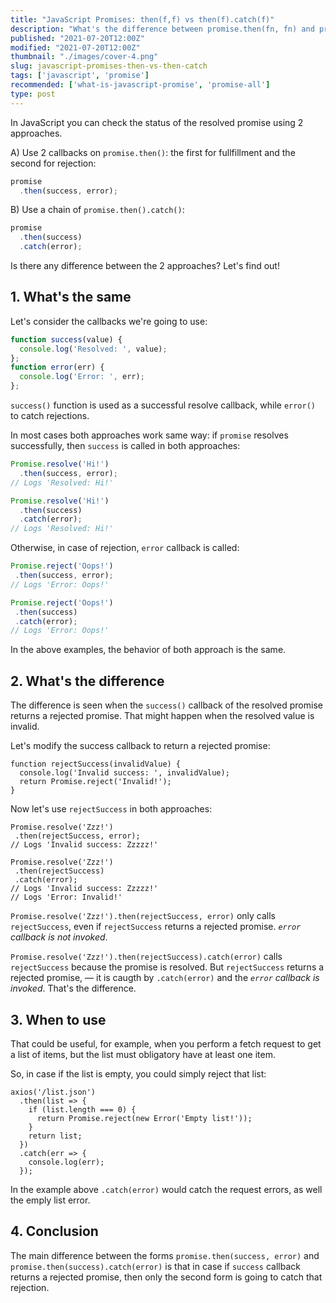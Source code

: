 ```yaml
---
title: "JavaScript Promises: then(f,f) vs then(f).catch(f)"
description: "What's the difference between promise.then(fn, fn) and promise.then(fn).catch(fn) when using JavaScript promises?"
published: "2021-07-20T12:00Z"
modified: "2021-07-20T12:00Z"
thumbnail: "./images/cover-4.png"
slug: javascript-promises-then-vs-then-catch
tags: ['javascript', 'promise']
recommended: ['what-is-javascript-promise', 'promise-all']
type: post
---
```


In JavaScript you can check the status of the resolved promise using 2 approaches.  

A) Use 2 callbacks on `promise.then()`: the first for fullfillment and the second for rejection:

```javascript
promise
  .then(success, error);
```

B) Use a chain of `promise.then().catch()`:

```javascript
promise
  .then(success)
  .catch(error);
```

Is there any difference between the 2 approaches? Let's find out!

## 1. What's the same

Let's consider the callbacks we're going to use:

```javascript
function success(value) {
  console.log('Resolved: ', value);
};
function error(err) {
  console.log('Error: ', err);
};
```

`success()` function is used as a successful resolve callback, while `error()` to catch rejections.  

In most cases both approaches work same way: if `promise` resolves successfully, then `success` is called in both approaches:

```javascript
Promise.resolve('Hi!')
  .then(success, error);
// Logs 'Resolved: Hi!'

Promise.resolve('Hi!')
  .then(success)
  .catch(error);
// Logs 'Resolved: Hi!'
```

 Otherwise, in case of rejection, `error` callback is called:

 ```javascript
Promise.reject('Oops!')
  .then(success, error);
// Logs 'Error: Oops!'

Promise.reject('Oops!')
  .then(success)
  .catch(error);
// Logs 'Error: Oops!'
```

In the above examples, the behavior of both approach is the same.  

## 2. What's the difference

The difference is seen when the `success()` callback of the resolved promise returns a rejected promise. That might happen when the resolved value is invalid.  

Let's modify the success callback to return a rejected promise:

```javascript{3}
function rejectSuccess(invalidValue) {
  console.log('Invalid success: ', invalidValue);
  return Promise.reject('Invalid!');
}
```

Now let's use `rejectSuccess` in both approaches:

 ```javascript{9}
Promise.resolve('Zzz!')
  .then(rejectSuccess, error);
// Logs 'Invalid success: Zzzzz!'

Promise.resolve('Zzz!')
  .then(rejectSuccess)
  .catch(error);
// Logs 'Invalid success: Zzzzz!'
// Logs 'Error: Invalid!'
```

`Promise.resolve('Zzz!').then(rejectSuccess, error)` only calls `rejectSuccess`, even if `rejectSuccess` returns a rejected promise. *`error` callback is not invoked*.  

`Promise.resolve('Zzz!').then(rejectSuccess).catch(error)` calls `rejectSuccess` because the promise is resolved. But `rejectSuccess` returns a rejected promise, &mdash; it is caugth by `.catch(error)` and the *`error` callback is invoked*. That's the difference.  

## 3. When to use

That could be useful, for example, when you perform a fetch request to get a list of items, but the list must obligatory have at least one item.  

So, in case if the list is empty, you could simply reject that list:

```javascript{3-5}
axios('/list.json')
  .then(list => {
    if (list.length === 0) {
      return Promise.reject(new Error('Empty list!'));
    }
    return list;
  })
  .catch(err => {
    console.log(err);
  });
```

In the example above `.catch(error)` would catch the request errors, as well the emply list error.  

## 4. Conclusion

The main difference between the forms `promise.then(success, error)` and `promise.then(success).catch(error)` is that in case if `success` callback returns a rejected promise, then only the second form is going to catch that rejection.  
